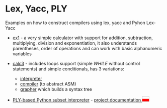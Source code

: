 # Lex, Yacc, PLY

Examples on how to construct compilers using lex, yacc and Pyhon Lex-Yacc

* [ex1](src/ex1/) - a very simple calculator with support for addition, subtraction, multiplying, division and exponentiation, it also understands parentheses, order of operations and can work with basic alphanumeric variables

* [calc3](src/calc3/) - includes loops support (simple _WHILE_ without control statements) and simple conditionals, has 3 variations:
    * [interpreter](src/calc3/calc3a.c)
    * [compiler](src/calc3/calc3b.c) (to abstract ASM)
    * [grapher](src/calc3/calc3g.c) which builds a syntax tree

* [PLY-based Python subset interpreter](src/jfk/main.py) - [project documentation ![Polish only](docs/polish_flag_icon.png)
](docs/dokumentacja.md)
